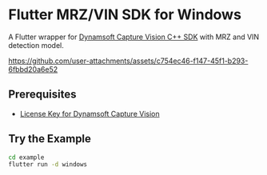 # Flutter MRZ/VIN SDK for Windows

A Flutter wrapper for [Dynamsoft Capture Vision C++ SDK](https://www.dynamsoft.com/capture-vision/docs/core/introduction/index.html?lang=cplusplus) with MRZ and VIN detection model. 

https://github.com/user-attachments/assets/c754ec46-f147-45f1-b293-6fbbd20a6e52


## Prerequisites
- [License Key for Dynamsoft Capture Vision](https://www.dynamsoft.com/customer/license/trialLicense/?product=dcv&package=cross-platform)

## Try the Example

```bash
cd example
flutter run -d windows
```


